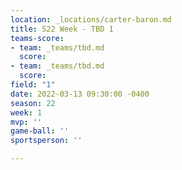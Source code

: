 ```yaml
---
location: _locations/carter-baron.md
title: S22 Week - TBD 1
teams-score:
- team: _teams/tbd.md
  score: 
- team: _teams/tbd.md
  score: 
field: "1"
date: 2022-03-13 09:30:00 -0400
season: 22
week: 1
mvp: ''
game-ball: ''
sportsperson: ''

---
```

